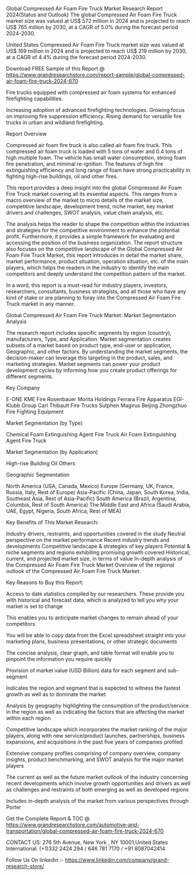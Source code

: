 Global Compressed Air Foam Fire Truck Market Research Report 2024(Status and Outlook)
The global Compressed Air Foam Fire Truck market size was valued at US$ 572 million in 2024 and is projected to reach US$ 765 million by 2030, at a CAGR of 5.0% during the forecast period 2024-2030.

United States Compressed Air Foam Fire Truck market size was valued at US$ 169 million in 2024 and is projected to reach US$ 219 million by 2030, at a CAGR of 4.4% during the forecast period 2024-2030.

Download FREE Sample of this Report @ https://www.grandresearchstore.com/report-sample/global-compressed-air-foam-fire-truck-2024-670

Fire trucks equipped with compressed air foam systems for enhanced firefighting capabilities.

Increasing adoption of advanced firefighting technologies. Growing focus on improving fire suppression efficiency. Rising demand for versatile fire trucks in urban and wildland firefighting.

Report Overview

Compressed air foam fire truck is also called air foam fire truck. This compressed air foam truck is loaded with 5 tons of water and 0.4 tons of high multiple foam. The vehicle has small water consumption, strong foam fire penetration, and minimal re-ignition. The features of high fire extinguishing efficiency and long range of foam have strong practicability in fighting high-rise buildings, oil and other fires.

This report provides a deep insight into the global Compressed Air Foam Fire Truck market covering all its essential aspects. This ranges from a macro overview of the market to micro details of the market size, competitive landscape, development trend, niche market, key market drivers and challenges, SWOT analysis, value chain analysis, etc.

The analysis helps the reader to shape the competition within the industries and strategies for the competitive environment to enhance the potential profit. Furthermore, it provides a simple framework for evaluating and accessing the position of the business organization. The report structure also focuses on the competitive landscape of the Global Compressed Air Foam Fire Truck Market, this report introduces in detail the market share, market performance, product situation, operation situation, etc. of the main players, which helps the readers in the industry to identify the main competitors and deeply understand the competition pattern of the market.

In a word, this report is a must-read for industry players, investors, researchers, consultants, business strategists, and all those who have any kind of stake or are planning to foray into the Compressed Air Foam Fire Truck market in any manner.

Global Compressed Air Foam Fire Truck Market: Market Segmentation Analysis

The research report includes specific segments by region (country), manufacturers, Type, and Application. Market segmentation creates subsets of a market based on product type, end-user or application, Geographic, and other factors. By understanding the market segments, the decision-maker can leverage this targeting in the product, sales, and marketing strategies. Market segments can power your product development cycles by informing how you create product offerings for different segments.

Key Company

E-ONE
KME Fire
Rosenbauer
Morita Holdings
Ferrara Fire Apparatus
EGI-Klubb Group
Carl Thibault Fire Trucks
Sutphen
Magirus
Beijing Zhongzhuo Fire Fighting Equipment

Market Segmentation (by Type)

Chemical Foam Extinguishing Agent Fire Truck
Air Foam Extinguishing Agent Fire Truck

Market Segmentation (by Application)

High-rise Building
Oil
Others

Geographic Segmentation

North America (USA, Canada, Mexico)
Europe (Germany, UK, France, Russia, Italy, Rest of Europe)
Asia-Pacific (China, Japan, South Korea, India, Southeast Asia, Rest of Asia-Pacific)
South America (Brazil, Argentina, Columbia, Rest of South America)
The Middle East and Africa (Saudi Arabia, UAE, Egypt, Nigeria, South Africa, Rest of MEA)

Key Benefits of This Market Research:

Industry drivers, restraints, and opportunities covered in the study
Neutral perspective on the market performance
Recent industry trends and developments
Competitive landscape & strategies of key players
Potential & niche segments and regions exhibiting promising growth covered
Historical, current, and projected market size, in terms of value
In-depth analysis of the Compressed Air Foam Fire Truck Market
Overview of the regional outlook of the Compressed Air Foam Fire Truck Market:

Key Reasons to Buy this Report:

Access to date statistics compiled by our researchers. These provide you with historical and forecast data, which is analyzed to tell you why your market is set to change

This enables you to anticipate market changes to remain ahead of your competitors

You will be able to copy data from the Excel spreadsheet straight into your marketing plans, business presentations, or other strategic documents

The concise analysis, clear graph, and table format will enable you to pinpoint the information you require quickly

Provision of market value (USD Billion) data for each segment and sub-segment

Indicates the region and segment that is expected to witness the fastest growth as well as to dominate the market

Analysis by geography highlighting the consumption of the product/service in the region as well as indicating the factors that are affecting the market within each region

Competitive landscape which incorporates the market ranking of the major players, along with new service/product launches, partnerships, business expansions, and acquisitions in the past five years of companies profiled

Extensive company profiles comprising of company overview, company insights, product benchmarking, and SWOT analysis for the major market players

The current as well as the future market outlook of the industry concerning recent developments which involve growth opportunities and drivers as well as challenges and restraints of both emerging as well as developed regions

Includes in-depth analysis of the market from various perspectives through Porter

Get the Complete Report & TOC @ https://www.grandresearchstore.com/automotive-and-transportation/global-compressed-air-foam-fire-truck-2024-670

CONTACT US:
276 5th Avenue, New York , NY 10001,United States
International: (+1)332 2424 294 / 646 781 7170 / +91 8087042414

Follow Us On linkedin :- https://www.linkedin.com/company/grand-research-store/
